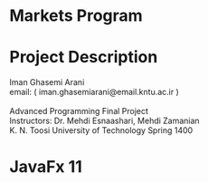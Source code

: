 # Markets Program

# Project Description
<p> Iman Ghasemi Arani <br>
    email: ( iman.ghasemiarani@email.kntu.ac.ir ) <br> <br>
    Advanced Programming Final Project <br>
    Instructors: Dr. Mehdi Esnaashari, Mehdi Zamanian <br>
    K. N. Toosi University of Technology Spring 1400 <br>
</p>

# JavaFx 11
